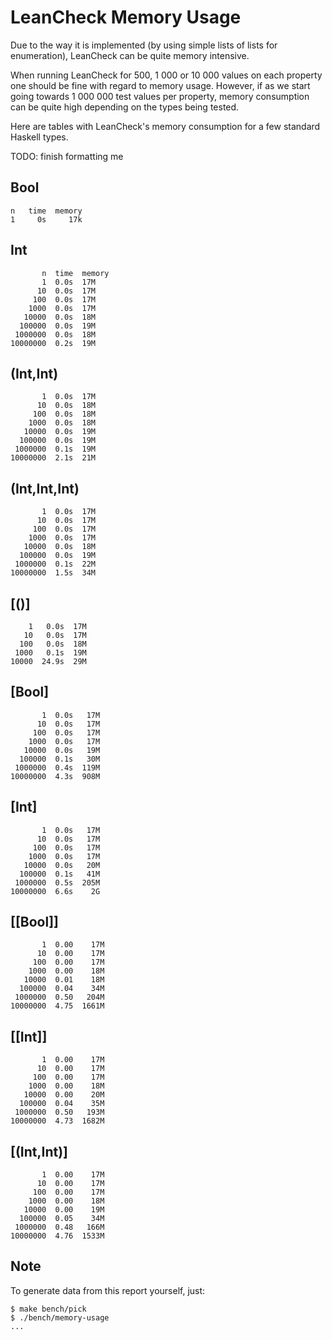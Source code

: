 LeanCheck Memory Usage
======================

Due to the way it is implemented (by using simple lists of lists for
enumeration), LeanCheck can be quite memory intensive.

When running LeanCheck for 500, 1 000 or 10 000 values on each property one
should be fine with regard to memory usage.  However, if as we start going
towards 1 000 000 test values per property, memory consumption can be quite
high depending on the types being tested.

Here are tables with LeanCheck's memory consumption for a few standard Haskell
types.


TODO: finish formatting me


Bool
----

```
n   time  memory
1     0s     17k
```

Int
---

```
       n  time  memory
       1  0.0s  17M
      10  0.0s  17M
     100  0.0s  17M
    1000  0.0s  17M
   10000  0.0s  18M
  100000  0.0s  19M
 1000000  0.0s  18M
10000000  0.2s  19M
```


(Int,Int)
---------

```
       1  0.0s  17M
      10  0.0s  18M
     100  0.0s  18M
    1000  0.0s  18M
   10000  0.0s  19M
  100000  0.0s  19M
 1000000  0.1s  19M
10000000  2.1s  21M
```

(Int,Int,Int)
-------------

```
       1  0.0s  17M
      10  0.0s  17M
     100  0.0s  17M
    1000  0.0s  17M
   10000  0.0s  18M
  100000  0.0s  19M
 1000000  0.1s  22M
10000000  1.5s  34M
```


[()]
----

```
    1   0.0s  17M
   10   0.0s  17M
  100   0.0s  18M
 1000   0.1s  19M
10000  24.9s  29M
```


[Bool]
------

```
       1  0.0s   17M
      10  0.0s   17M
     100  0.0s   17M
    1000  0.0s   17M
   10000  0.0s   19M
  100000  0.1s   30M
 1000000  0.4s  119M
10000000  4.3s  908M
```


[Int]
-----


```
       1  0.0s   17M
      10  0.0s   17M
     100  0.0s   17M
    1000  0.0s   17M
   10000  0.0s   20M
  100000  0.1s   41M
 1000000  0.5s  205M
10000000  6.6s    2G
```



[[Bool]]
--------

```
       1  0.00    17M
      10  0.00    17M
     100  0.00    17M
    1000  0.00    18M
   10000  0.01    18M
  100000  0.04    34M
 1000000  0.50   204M
10000000  4.75  1661M
```


[[Int]]
-------

```
       1  0.00    17M
      10  0.00    17M
     100  0.00    17M
    1000  0.00    18M
   10000  0.00    20M
  100000  0.04    35M
 1000000  0.50   193M
10000000  4.73  1682M
```


[(Int,Int)]
-----------

```
       1  0.00    17M
      10  0.00    17M
     100  0.00    17M
    1000  0.00    18M
   10000  0.00    19M
  100000  0.05    34M
 1000000  0.48   166M
10000000  4.76  1533M
```


Note
----

To generate data from this report yourself, just:

```
$ make bench/pick
$ ./bench/memory-usage
...
```
